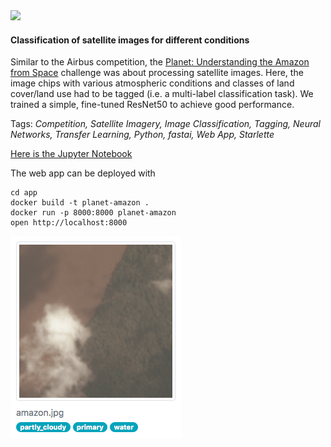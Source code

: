 <img width=100 src="https://www.planet.com/assets/logos/logo-dark.png"/>

#### Classification of satellite images for different conditions

Similar to the Airbus competition, the [Planet: Understanding the Amazon from Space](https://www.kaggle.com/c/planet-understanding-the-amazon-from-space) challenge was about processing satellite images. Here, the image chips with various atmospheric conditions and classes of land cover/land use had to be tagged (i.e. a multi-label classification task). We trained a simple, fine-tuned ResNet50 to achieve good performance.

Tags: *Competition, Satellite Imagery, Image Classification, Tagging, Neural Networks, Transfer Learning, Python, fastai, Web App, Starlette*

[Here is the Jupyter Notebook](https://nbviewer.jupyter.org/github/polakowo/mlprojects/blob/master/planet-amazon-classification/planet-amazon-classification.ipynb)

The web app can be deployed with
```
cd app
docker build -t planet-amazon .
docker run -p 8000:8000 planet-amazon
open http://localhost:8000
```

![Web app screenshot](app.png)
